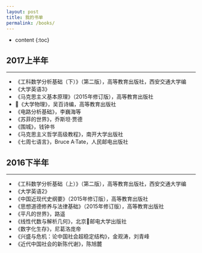 ```yaml
---
layout: post
title: 我的书单
permalink: /books/
---
```


* content
{:toc}

## 2017上半年
***
+ 《工科数学分析基础（下）》（第二版），高等教育出版社，西安交通大学编
+ 《大学英语3》
+ 《马克思主义基本原理》（2015年修订版），高等教育出版社
+ 《大学物理》，吴百诗编，高等教育出版社
+ 《电路分析基础》，李巍海等
+ 《苏菲的世界》，乔斯坦·贾德
+ 《围城》，钱钟书
+ 《马克思主义哲学高级教程》，南开大学出版社
+ 《七周七语言》，Bruce A·Tate，人民邮电出版社

## 2016下半年
---

+ 《工科数学分析基础（上）》（第二版），高等教育出版社，西安交通大学编
+ 《大学英语2》
+ 《中国近现代史纲要》（2015年修订版），高等教育出版社
+ 《思想道德修养与法律基础》（2015年修订版），高等教育出版社
+ 《平凡的世界》，路遥
+ 《线性代数与解析几何》，北京邮电大学出版社
+ 《数字化生存》，尼葛洛庞帝
+ 《兴盛与危机：论中国社会超稳定结构》，金观涛，刘青峰
+ 《近代中国社会的新陈代谢》，陈旭麓
